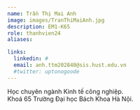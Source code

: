 ```yaml
---
name: Trần Thị Mai Anh
image: images/TranThiMaiAnh.jpg
description: EM1-K65
role: thanhvien24
aliases:

links:
  linkedin: #
  email: anh.ttm202840@sis.hust.edu.vn
  #twitter: uptonogoode
---
```


Học chuyên ngành Kinh tế công nghiệp.
<br>
Khoá 65 Trường Đại học Bách Khoa Hà Nội.
